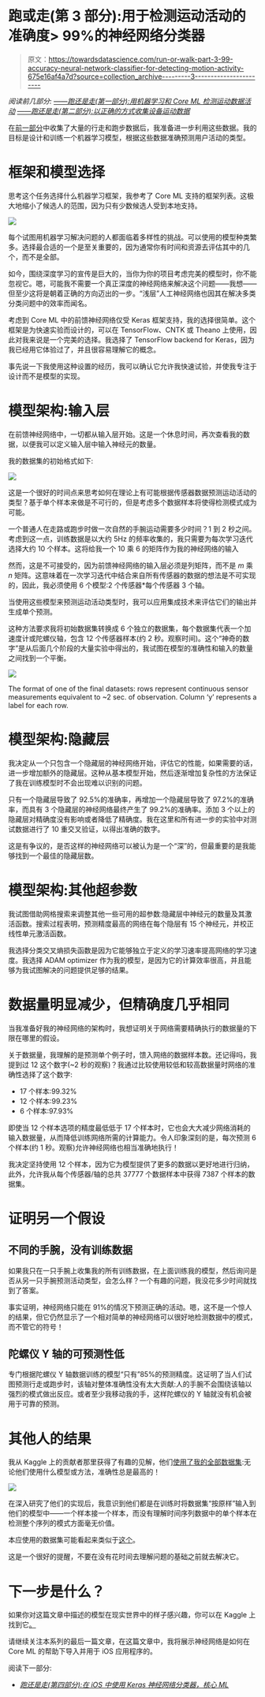 # 跑或走(第 3 部分):用于检测运动活动的准确度> 99%的神经网络分类器

> 原文：<https://towardsdatascience.com/run-or-walk-part-3-99-accuracy-neural-network-classifier-for-detecting-motion-activity-675e16af4a7d?source=collection_archive---------3----------------------->

*阅读前几部分:* [*——跑还是走(第一部分):用机器学习和 Core ML 检测运动数据活动*](https://medium.com/towards-data-science/run-or-walk-detecting-user-activity-with-machine-learning-and-core-ml-part-1-9658c0dcdd90) [*——跑还是走(第二部分):以正确的方式收集设备运动数据*](https://medium.com/towards-data-science/run-or-walk-part-2-collecting-device-motion-data-the-right-way-58a277ff2087)

在[前一部分](https://medium.com/towards-data-science/run-or-walk-part-2-collecting-device-motion-data-the-right-way-58a277ff2087)中收集了大量的行走和跑步数据后，我准备进一步利用这些数据。我的目标是设计和训练一个机器学习模型，根据这些数据准确预测用户活动的类型。

# 框架和模型选择

思考这个任务选择什么机器学习框架，我参考了 Core ML 支持的框架列表。这极大地缩小了候选人的范围，因为只有少数候选人受到本地支持。

![](img/2435c2979bb159327c1822bcead69b52.png)

每个试图用机器学习解决问题的人都面临着多样性的挑战。可以使用的模型种类繁多。选择最合适的一个是至关重要的，因为通常你有时间和资源去评估其中的几个，而不是全部。

如今，围绕深度学习的宣传是巨大的，当你为你的项目考虑完美的模型时，你不能忽视它。嗯，可能我不需要一个真正深度的神经网络来解决这个问题——我想——但至少这将是朝着正确的方向迈出的一步。“浅层”人工神经网络也因其在解决多类分类问题中的效率而闻名。

考虑到 Core ML 中的前馈神经网络仅受 Keras 框架支持，我的选择很简单。这个框架是为快速实验而设计的，可以在 TensorFlow、CNTK 或 Theano 上使用，因此对我来说是一个完美的选择。我选择了 TensorFlow backend for Keras，因为我已经用它体验过了，并且很容易理解它的概念。

事先说一下我使用这种设置的经历，我可以确认它允许我快速试验，并使我专注于设计而不是模型的实现。

# 模型架构:输入层

在前馈神经网络中，一切都从输入层开始。这是一个休息时间，再次查看我的数据，以便我可以定义输入层中输入神经元的数量。

我的数据集的初始格式如下:

![](img/981b92bf1df36a8973d9db525c2c5c7e.png)

这是一个很好的时间点来思考如何在理论上有可能根据传感器数据预测运动活动的类型？基于单个样本来做是不可行的，但是考虑多个数据样本将使得检测模式成为可能。

一个普通人在走路或跑步时做一次自然的手腕运动需要多少时间？1 到 2 秒之间。考虑到这一点，训练数据是以大约 5Hz 的频率收集的，我只需要为每次学习迭代选择大约 10 个样本。这将给我一个 10 乘 6 的矩阵作为我的神经网络的输入

然而，这是不可接受的，因为前馈神经网络的输入层必须是列矩阵，而不是 *m* 乘 *n* 矩阵。这意味着在一次学习迭代中结合来自所有传感器的数据的想法是不可实现的，因此，我必须使用 6 个模型:2 个传感器*每个传感器 3 个轴。

当使用这些模型来预测运动活动类型时，我可以应用集成技术来评估它们的输出并生成单个预测。

这种方法要求我将初始数据集转换成 6 个独立的数据集，每个数据集代表一个加速度计或陀螺仪轴，包含 12 个传感器样本(约 2 秒。观察时间)。这个“神奇的数字”是从后面几个阶段的大量实验中得出的，我试图在模型的准确性和输入的数量之间找到一个平衡。

![](img/f8e67f44d8c89a941b3ffcf386f37f5c.png)

The format of one of the final datasets: rows represent continuous sensor measurements equivalent to ~2 sec. of observation. Column ‘y’ represents a label for each row.

# 模型架构:隐藏层

我决定从一个只包含一个隐藏层的神经网络开始，评估它的性能，如果需要的话，进一步增加额外的隐藏层。这种从基本模型开始，然后逐渐增加复杂性的方法保证了我在训练模型时不会出现难以识别的问题。

只有一个隐藏层导致了 92.5%的准确率，再增加一个隐藏层导致了 97.2%的准确率，而具有 3 个隐藏层的神经网络最终产生了 99.2%的准确率。添加 3 个以上的隐藏层对精确度没有影响或者降低了精确度。我在这里和所有进一步的实验中对测试数据进行了 10 重交叉验证，以得出准确的数字。

这是有争议的，是否这样的神经网络可以被认为是一个“深”的，但最重要的是我能够找到一个最佳的隐藏层数。

# 模型架构:其他超参数

我试图借助网格搜索来调整其他一些可用的超参数:隐藏层中神经元的数量及其激活函数。搜索过程表明，预测精度最高的网络在每个隐层有 15 个神经元，并校正线性单元激活函数。

我选择分类交叉熵损失函数是因为它能够独立于定义的学习速率提高网络的学习速度。我选择 ADAM optimizer 作为我的模型，是因为它的计算效率很高，并且能够为我试图解决的问题提供足够的结果。

# 数据量明显减少，但精确度几乎相同

当我准备好我的神经网络的架构时，我想证明关于网络需要精确执行的数据量的下限在哪里的假设。

关于数据量，我理解的是预测单个例子时，馈入网络的数据样本数。还记得吗，我提到过 12 这个数字(~2 秒的观察)？我通过比较使用较低和较高数据量时网络的准确性选择了这个数字:

*   17 个样本:99.32%
*   12 个样本:99.23%
*   6 个样本:97.93%

即使当 12 个样本选项的精度最低低于 17 个样本时，它也会大大减少网络消耗的输入数据量，从而降低训练网络所需的计算能力。令人印象深刻的是，每次预测 6 个样本(约 1 秒。观察)允许神经网络也相当准确地执行！

我决定坚持使用 12 个样本，因为它为模型提供了更多的数据以更好地进行归纳，此外，允许我从每个传感器/轴的总共 37777 个数据样本中获得 7387 个样本的数据集。

# 证明另一个假设

## 不同的手腕，没有训练数据

如果我只在一只手腕上收集我的所有训练数据，在上面训练我的模型，然后询问是否从另一只手腕预测活动类型，会怎么样？一个有趣的问题，我没花多少时间就找到了答案。

事实证明，神经网络只能在 91%的情况下预测正确的活动。嗯，这不是一个惊人的结果，但它仍然显示了一个相对简单的神经网络可以很好地检测数据中的模式，而不管它的符号！

## 陀螺仪 Y 轴的可预测性低

专门根据陀螺仪 Y 轴数据训练的模型“只有”85%的预测精度。这证明了当人们试图预测行走或跑步时，该轴对整体准确性没有太大贡献:人的手腕不会围绕该轴以强烈的模式做出反应。或者至少我移动我的手，这样陀螺仪的 Y 轴就没有机会被用于可靠的预测。

# 其他人的结果

我从 Kaggle 上的贡献者那里获得了有趣的见解，他们[使用了我的全部数据集](https://www.kaggle.com/vmalyi/run-or-walk/kernels):无论他们使用什么模型或方法，准确性总是最高的！

![](img/01d200f27ff7a9ff16086f299ff27c94.png)

在深入研究了他们的实现后，我意识到他们都是在训练时将数据集“按原样”输入到他们的模型中——一个样本接一个样本，而没有理解时间序列数据中的单个样本在检测整个序列的模式方面毫无价值。

本应使用的数据集可能看起来类似于[这个](https://www.kaggle.com/vmalyi/run-or-walk-reduced)。

这是一个很好的提醒，不要在没有花时间去理解问题的基础之前就去解决它。

# 下一步是什么？

如果你对这篇文章中描述的模型在现实世界中的样子感兴趣，你可以在 Kaggle 上找到它[。](https://www.kaggle.com/vmalyi/run-or-walk-nn-classifier-with-99-accuracy)

请继续关注本系列的最后一篇文章，在这篇文章中，我将展示神经网络是如何在 Core ML 的帮助下导入并用于 iOS 应用程序的。

阅读下一部分:

*   [*跑还是走(第四部分):在 iOS 中使用 Keras 神经网络分类器，核心 ML*](/run-or-walk-part-4-using-keras-neural-network-classifier-in-ios-with-core-ml-a29723ab3235)